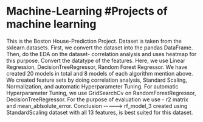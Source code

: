 # Machine-Learning #Projects of  machine learning
This is the Boston House-Prediction Project.
Dataset is taken from the sklearn.datasets.
First, we convert the dataset into the pandas DataFrame.
Then, do the EDA on the dataset- correlation analysis and uses heatmap for this purpose.
 Convert the datatype of the features.
Here, we use Linear Regression, DecisionTreeRegressor, Random Forest Regressor.
We have created 20 models in total and 8 models of each algorithm mention above.
We created feature sets by doing correlation analysis, Standard Scaling, Normalization, and automatic Hyperparameter Tuning. 
For automatic Hyperparameter Tuning, we use GridSearchCv on RandomForestRegressor, DecisionTreeRegressor.
For the purpose of evaluation we use - r2 matrix and mean_ablsolute_error. 
Conclusion -----> rf_model_3 created using StandardScaling dataset with all 13 features, is best suited for this dataset.
